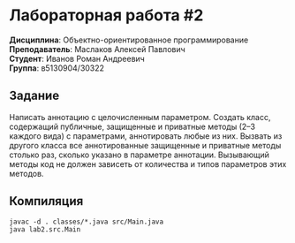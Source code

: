 # Лабораторная работа #2
**Дисциплина**: Объектно-ориентированное программирование\
**Преподаватель**: Маслаков Алексей Павлович \
**Студент**: Иванов Роман Андреевич \
**Группа**: в5130904/30322

## Задание
Написать аннотацию с целочисленным параметром. Создать класс, содержащий публичные, защищенные и приватные методы (2–3 каждого вида) с параметрами, аннотировать любые из них. Вызвать из другого класса все аннотированные защищенные и приватные методы столько раз, сколько указано в параметре аннотации. Вызывающий методы код не должен зависеть от количества и типов параметров этих методов.

## Компиляция
```
javac -d . classes/*.java src/Main.java
java lab2.src.Main
```